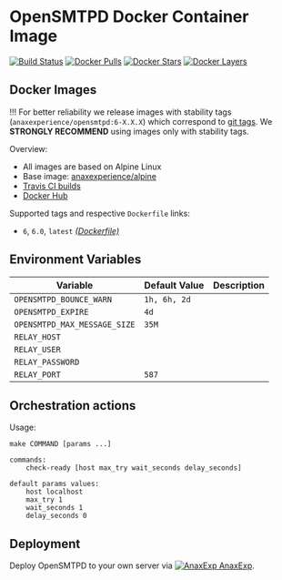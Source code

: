 # OpenSMTPD Docker Container Image

[![Build Status](https://travis-ci.org/anaxexp/opensmtpd.svg?branch=master)](https://travis-ci.org/anaxexp/opensmptd)
[![Docker Pulls](https://img.shields.io/docker/pulls/anaxexperience/opensmtpd.svg)](https://hub.docker.com/r/anaxexperience/opensmtpd)
[![Docker Stars](https://img.shields.io/docker/stars/anaxexperience/opensmtpd.svg)](https://hub.docker.com/r/anaxexperience/opensmtpd)
[![Docker Layers](https://images.microbadger.com/badges/image/anaxexperience/opensmtpd.svg)](https://microbadger.com/images/anaxexperience/opensmtpd)

## Docker Images

!!! For better reliability we release images with stability tags (`anaxexperience/opensmtpd:6-X.X.X`) which correspond to [git tags](https://github.com/anaxexp/opensmtpd/releases). We **STRONGLY RECOMMEND** using images only with stability tags. 

Overview:

* All images are based on Alpine Linux
* Base image: [anaxexperience/alpine](https://github.com/anaxexp/alpine)
* [Travis CI builds](https://travis-ci.org/anaxexp/opensmtpd) 
* [Docker Hub](https://hub.docker.com/r/anaxexperience/opensmtpd)

Supported tags and respective `Dockerfile` links:

* `6`, `6.0`, `latest` [_(Dockerfile)_](https://github.com/anaxexp/opensmtpd/tree/master/Dockerfile)

## Environment Variables

| Variable                     | Default Value | Description |
| ---------------------------- | ------------- | ----------- |
| `OPENSMTPD_BOUNCE_WARN`      | `1h, 6h, 2d`  |             |
| `OPENSMTPD_EXPIRE`           | `4d`          |             |
| `OPENSMTPD_MAX_MESSAGE_SIZE` | `35M`         |             |
| `RELAY_HOST`                 |               |             |
| `RELAY_USER`                 |               |             |
| `RELAY_PASSWORD`             |               |             |
| `RELAY_PORT`                 | `587`         |             |

## Orchestration actions

Usage:
```
make COMMAND [params ...]

commands:
    check-ready [host max_try wait_seconds delay_seconds]
 
default params values:
    host localhost
    max_try 1
    wait_seconds 1
    delay_seconds 0
```

## Deployment

Deploy OpenSMTPD to your own server via [![AnaxExp](https://www.google.com/s2/favicons?domain=anaxexp.io) AnaxExp](https://anaxexp.io).
